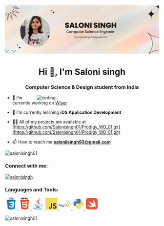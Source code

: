 ![logo](https://github.com/Salonisingh01/Salonisingh01/blob/main/SALONI%20SINGH.png)

<h1 align="center">Hi 👋, I'm Saloni singh</h1>
<h3 align="center"> Computer Science & Design student from India</h3>

<img align= "right" alt="coding" width="400" src="https://cdn.dribbble.com/users/4055494/screenshots/15215756/media/d2b66c4ca0192aa26d103448b3d1518b.gif">

- 🔭 I’m currently working on [Wiser](https://github.com/Salonisingh01/Wiser.git)

- 🌱 I’m currently learning **iOS Application Development**

- 👨‍💻 All of my projects are available at [https://github.com/Salonisingh01/Prodigy_WD_01.git](https://github.com/Salonisingh01/Prodigy_WD_01.git)

- 📫 How to reach me **saloniisingh93@gmail.com**

<p align="left"> <img src="https://komarev.com/ghpvc/?username=salonisingh01&label=Profile%20views&color=0e75b6&style=flat" alt="salonisingh01" /> </p>


<h3 align="left">Connect with me:</h3>
<p align="left">
<a href="https://linkedin.com/in/salonisingh" target="blank"><img align="center" src="https://raw.githubusercontent.com/rahuldkjain/github-profile-readme-generator/master/src/images/icons/Social/linked-in-alt.svg" alt="salonisingh" height="30" width="40" /></a>
</p>

<h3 align="left">Languages and Tools:</h3>
<p align="left"> <a href="https://www.w3schools.com/css/" target="_blank" rel="noreferrer"> <img src="https://raw.githubusercontent.com/devicons/devicon/master/icons/css3/css3-original-wordmark.svg" alt="css3" width="40" height="40"/> </a> <a href="https://www.w3.org/html/" target="_blank" rel="noreferrer"> <img src="https://raw.githubusercontent.com/devicons/devicon/master/icons/html5/html5-original-wordmark.svg" alt="html5" width="40" height="40"/> </a> <a href="https://www.java.com" target="_blank" rel="noreferrer"> <img src="https://raw.githubusercontent.com/devicons/devicon/master/icons/java/java-original.svg" alt="java" width="40" height="40"/> </a> <a href="https://developer.mozilla.org/en-US/docs/Web/JavaScript" target="_blank" rel="noreferrer"> <img src="https://raw.githubusercontent.com/devicons/devicon/master/icons/javascript/javascript-original.svg" alt="javascript" width="40" height="40"/> </a> <a href="https://www.mysql.com/" target="_blank" rel="noreferrer"> <img src="https://raw.githubusercontent.com/devicons/devicon/master/icons/mysql/mysql-original-wordmark.svg" alt="mysql" width="40" height="40"/> </a> <a href="https://www.python.org" target="_blank" rel="noreferrer"> <img src="https://raw.githubusercontent.com/devicons/devicon/master/icons/python/python-original.svg" alt="python" width="40" height="40"/> </a> <a href="https://developer.apple.com/swift/" target="_blank" rel="noreferrer"> <img src="https://raw.githubusercontent.com/devicons/devicon/master/icons/swift/swift-original.svg" alt="swift" width="40" height="40"/> </a> </p>

<p><img align="center" src="https://github-readme-stats.vercel.app/api/top-langs?username=salonisingh01&show_icons=true&locale=en&layout=compact" alt="salonisingh01" /></p>
